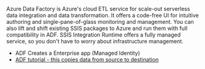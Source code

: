Azure Data Factory is Azure's cloud ETL service for scale-out serverless data integration and data transformation. It offers a code-free UI for intuitive authoring and single-pane-of-glass monitoring and management. You can also lift and shift existing SSIS packages to Azure and run them with full compatibility in ADF. SSIS Integration Runtime offers a fully managed service, so you don't have to worry about infrastructure management.
- ADF Creates a Enterprise app (Managed Identity)
- [ADF tutorial - this copies data from source to destination](https://learn.microsoft.com/en-us/azure/data-factory/quickstart-hello-world-copy-data-tool)
